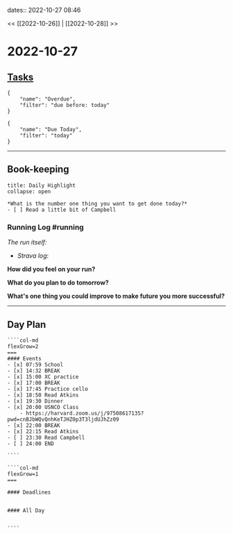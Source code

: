 dates:: 2022-10-27 08:46

<< [[2022-10-26]] | [[2022-10-28]] >>

# 2022-10-27

## [Tasks](https://todoist.com/app/today)
```todoist
{
	"name": "Overdue",
	"filter": "due before: today"
}
```
```todoist
{
	"name": "Due Today",
	"filter": "today"
}
```
---
## Book-keeping

```ad-success
title: Daily Highlight
collapse: open

*What is the number one thing you want to get done today?*
- [ ] Read a little bit of Campbell
```

### Running Log #running  
*The run itself:*
- *Strava log*: 

**How did you feel on your run?**

**What do you plan to do tomorrow?**

**What's one thing you could improve to make future you more successful?**

---
## Day Plan

`````col
````col-md
flexGrow=2
===
#### Events
- [x] 07:59 School
- [x] 14:32 BREAK
- [x] 15:00 XC practice
- [x] 17:00 BREAK
- [x] 17:45 Practice cello
- [x] 18:50 Read Atkins
- [x] 19:30 Dinner
- [x] 20:00 USNCO Class
	- https://harvard.zoom.us/j/97508617135?pwd=cnBJbWQvQnhKeTJHZ0p3T3ljdUJhZz09
- [x] 22:00 BREAK
- [x] 22:15 Read Atkins
- [ ] 23:30 Read Campbell
- [ ] 24:00 END

````

````col-md
flexGrow=1
===

#### Deadlines


#### All Day


````
`````

